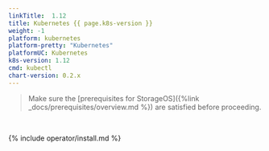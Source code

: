 ```yaml
---
linkTitle:  1.12
title: Kubernetes {{ page.k8s-version }}
weight: -1
platform: kubernetes
platform-pretty: "Kubernetes"
platformUC: Kubernetes
k8s-version: 1.12
cmd: kubectl
chart-version: 0.2.x
---
```



> Make sure the 
> [prerequisites for StorageOS]({%link _docs/prerequisites/overview.md %}) are
> satisfied before proceeding.

&nbsp;

{% include operator/install.md %}
